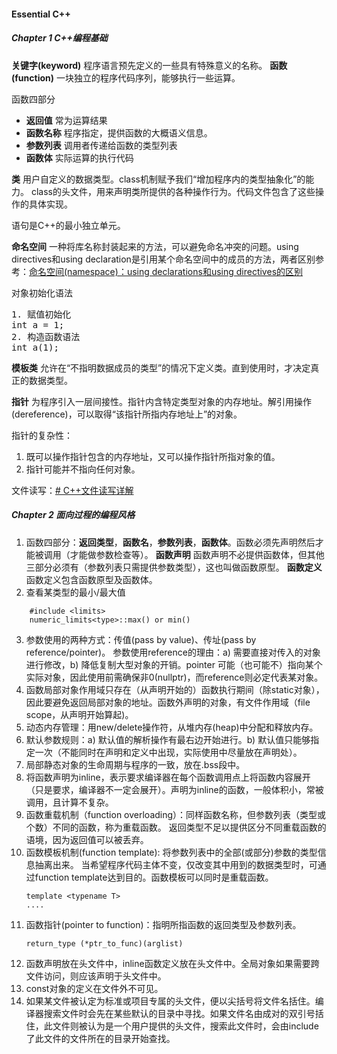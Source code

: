 #### Essential C++
##### Chapter 1 C++编程基础
**关键字(keyword)** 程序语言预先定义的一些具有特殊意义的名称。
**函数(function)** 一块独立的程序代码序列，能够执行一些运算。

函数四部分
- **返回值** 常为运算结果
- **函数名称** 程序指定，提供函数的大概语义信息。
- **参数列表** 调用者传递给函数的类型列表
- **函数体** 实际运算的执行代码

**类** 用户自定义的数据类型。class机制赋予我们“增加程序内的类型抽象化”的能力。
class的头文件，用来声明类所提供的各种操作行为。代码文件包含了这些操作的具体实现。

语句是C++的最小独立单元。

**命名空间** 一种将库名称封装起来的方法，可以避免命名冲突的问题。using directives和using declaration是引用某个命名空间中的成员的方法，两者区别参考：[命名空间(namespace)：using declarations和using directives的区别](https://blog.csdn.net/tingyue_/article/details/45898685)

对象初始化语法
<pre>
1. 赋值初始化
int a = 1;
2. 构造函数语法
int a(1);
</pre>
	
**模板类** 允许在“不指明数据成员的类型”的情况下定义类。直到使用时，才决定真正的数据类型。


**指针** 为程序引入一层间接性。指针内含特定类型对象的内存地址。解引用操作(dereference)，可以取得“该指针所指内存地址上”的对象。

指针的复杂性：
1. 既可以操作指针包含的内存地址，又可以操作指针所指对象的值。
2. 指针可能并不指向任何对象。

文件读写：[# C++文件读写详解](https://blog.csdn.net/kingstar158/article/details/6859379)

##### Chapter 2 面向过程的编程风格
1. 函数四部分：**返回类型**，**函数名**，**参数列表**，**函数体**。函数必须先声明然后才能被调用（才能做参数检查等）。
	**函数声明** 函数声明不必提供函数体，但其他三部分必须有（参数列表只需提供参数类型），这也叫做函数原型。
	**函数定义** 函数定义包含函数原型及函数体。
2. 查看某类型的最小/最大值
```
	#include <limits>
	numeric_limits<type>::max() or min()

```
3.    参数使用的两种方式：传值(pass by value)、传址(pass by reference/pointer)。
		参数使用reference的理由：a) 需要直接对传入的对象进行修改，b) 降低复制大型对象的开销。pointer 可能（也可能不）指向某个实际对象，因此使用前需确保非0(nullptr)，而reference则必定代表某对象。
4. 函数局部对象作用域只存在（从声明开始的）函数执行期间（除static对象），因此要避免返回局部对象的地址。函数外声明的对象，有文件作用域（file scope，从声明开始算起)。
5. 动态内存管理：用new/delete操作符，从堆内存(heap)中分配和释放内存。
6. 默认参数规则：a) 默认值的解析操作有最右边开始进行。b) 默认值只能够指定一次（不能同时在声明和定义中出现，实际使用中尽量放在声明处）。
7. 局部静态对象的生命周期与程序的一致，放在.bss段中。
8. 将函数声明为inline，表示要求编译器在每个函数调用点上将函数内容展开（只是要求，编译器不一定会展开）。声明为inline的函数，一般体积小，常被调用，且计算不复杂。
9. 函数重载机制（function overloading）：同样函数名称，但参数列表（类型或个数）不同的函数，称为重载函数。
	返回类型不足以提供区分不同重载函数的语境，因为返回值可以被丢弃。
10. 函数模板机制(function template): 将参数列表中的全部(或部分)参数的类型信息抽离出来。
	当希望程序代码主体不变，仅改变其中用到的数据类型时，可通过function template达到目的。函数模板可以同时是重载函数。
	```
	template <typename T>
	....
	```
11. 函数指针(pointer to function)：指明所指函数的返回类型及参数列表。
	```
	return_type (*ptr_to_func)(arglist)
	```
12. 函数声明放在头文件中，inline函数定义放在头文件中。全局对象如果需要跨文件访问，则应该声明于头文件中。
13. const对象的定义在文件外不可见。
14. 如果某文件被认定为标准或项目专属的头文件，便以尖括号将文件名括住。编译器搜索文件时会先在某些默认的目录中寻找。如果文件名由成对的双引号括住，此文件则被认为是一个用户提供的头文件，搜索此文件时，会由include了此文件的文件所在的目录开始查找。